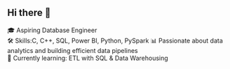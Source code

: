 ## Hi there 👋

🎓 Aspiring Database Engineer  
🛠️ Skills:C, C++, SQL, Power BI, Python, PySpark
📊 Passionate about data analytics and building efficient data pipelines  
🌱 Currently learning: ETL with SQL & Data Warehousing  


<!--
**binisha8/binisha8** is a ✨ _special_ ✨ repository because its `README.md` (this file) appears on your GitHub profile.

Here are some ideas to get you started:

- 🔭 I’m currently working on ...
- 🌱 I’m currently learning ...
- 👯 I’m looking to collaborate on ...
- 🤔 I’m looking for help with ...
- 💬 Ask me about ...
- 📫 How to reach me: ...
- 😄 Pronouns: ...
- ⚡ Fun fact: ...
-->
